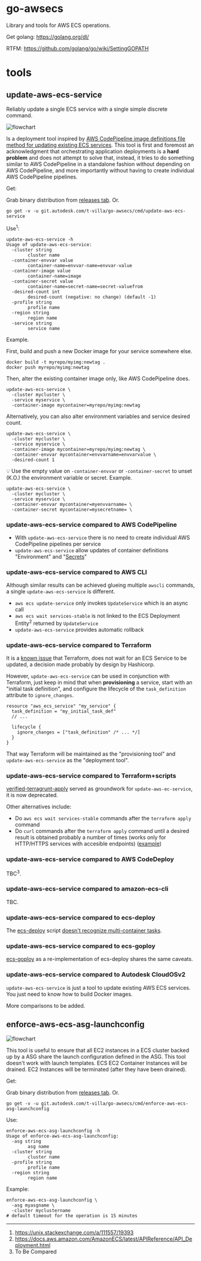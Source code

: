 # go-awsecs

Library and tools for AWS ECS operations.

Get golang: https://golang.org/dl/

RTFM: https://github.com/golang/go/wiki/SettingGOPATH

# tools

## update-aws-ecs-service

Reliably update a single ECS service with a single simple discrete command.

![flowchart](update-aws-ecs-service.png)

Is a deployment tool inspired by [AWS CodePipeline image definitions file method for updating existing ECS services](https://docs.aws.amazon.com/codepipeline/latest/userguide/pipelines-create.html#pipelines-create-image-definitions). This tool is first and foremost an acknowledgment that orchestrating application deployments is a **hard problem** and does not attempt to solve that, instead, it tries to do something similar to AWS CodePipeline in a standalone fashion without depending on AWS CodePipeline, and more importantly without having to create individual AWS CodePipeline pipelines.

Get:

Grab binary distribution from [releases tab](https://git.autodesk.com/t-villa/go-awsecs/releases). Or.

```
go get -v -u git.autodesk.com/t-villa/go-awsecs/cmd/update-aws-ecs-service
```

Use<sup>1</sup>:

```
update-aws-ecs-service -h
Usage of update-aws-ecs-service:
  -cluster string
    	cluster name
  -container-envvar value
    	container-name=envvar-name=envvar-value
  -container-image value
    	container-name=image
  -container-secret value
    	container-name=secret-name=secret-valuefrom
  -desired-count int
    	desired-count (negative: no change) (default -1)
  -profile string
    	profile name
  -region string
    	region name
  -service string
    	service name
```

Example.

First, build and push a new Docker image for your service somewhere else.

```
docker build -t myrepo/myimg:newtag .
docker push myrepo/myimg:newtag
```

Then, alter the existing container image only, like AWS CodePipeline does.

```
update-aws-ecs-service \
  -cluster mycluster \
  -service myservice \
  -container-image mycontainer=myrepo/myimg:newtag
```

Alternatively, you can also alter environment variables and service desired count.

```
update-aws-ecs-service \
  -cluster mycluster \
  -service myservice \
  -container-image mycontainer=myrepo/myimg:newtag \
  -container-envvar mycontainer=envvarname=envvarvalue \
  -desired-count 1
```

💡 Use the empty value on `-container-envvar` or `-container-secret` to unset (K.O.) the environment variable or secret. Example.

```
update-aws-ecs-service \
  -cluster mycluster \
  -service myservice \
  -container-envvar mycontainer=myenvvarname= \
  -container-secret mycontainer=mysecretname= \
```

### update-aws-ecs-service compared to AWS CodePipeline

 - With `update-aws-ecs-service` there is no need to create individual AWS CodePipeline pipelines per service
 - `update-aws-ecs-service` allow updates of container definitions "Environment" and "[Secrets](https://aws.amazon.com/about-aws/whats-new/2018/11/aws-launches-secrets-support-for-amazon-elastic-container-servic/)"

### update-aws-ecs-service compared to AWS CLI

Although similar results can be achieved glueing multiple `awscli` commands, a single `update-aws-ecs-service` is different.

 - `aws ecs update-service` only invokes `UpdateService` which is an async call
 - `aws ecs wait services-stable` is not linked to the ECS Deployment Entity<sup>2</sup> returned by `UpdateService`
 - `update-aws-ecs-service` provides automatic rollback

### update-aws-ecs-service compared to Terraform

It is a [known issue](https://github.com/terraform-providers/terraform-provider-aws/issues/3107) that Terraform, does not wait for an ECS Service to be updated, a decision made probably by design by Hashicorp.

However, `update-aws-ecs-service` can be used in conjunction with Terraform, just keep in mind that when **provisioning** a service, start with an "initial task definition", and configure the lifecycle of the `task_definition` attribute to `ignore_changes`.

```
resource "aws_ecs_service" "my_service" {
  task_definition = "my_initial_task_def"
  // ...
  
  lifecycle {
    ignore_changes = ["task_definition" /* ... */]
  }
}
```

That way Terraform will be maintained as the "provisioning tool" and `update-aws-ecs-service` as the "deployment tool".

### update-aws-ecs-service compared to Terraform+scripts

[verified-terragrunt-apply](https://git.autodesk.com/t-villa/gb-sh-verified-terragrunt-apply) served as groundwork for `update-aws-ec-service`, it is now deprecated.

Other alternatives include:

 - Do `aws ecs wait services-stable` commands after the `terraform apply` command
 - Do `curl` commands after the `terraform apply` command until a desired result is obtained probably a number of times (works only for HTTP/HTTPS services with accesible endpoints) ([example](https://git.autodesk.com/EIS-EA-MOJO/deploy-lem-api-service/blob/16334841acf12a2796b033ae0f610ca2dd0ad311/Jenkinsfile#L678))

### update-aws-ecs-service compared to AWS CodeDeploy

TBC<sup>3</sup>.

### update-aws-ecs-service compared to amazon-ecs-cli

TBC.

### update-aws-ecs-service compared to ecs-deploy

The [ecs-deploy](https://github.com/silinternational/ecs-deploy) script [doesn't recognize multi-container tasks](https://github.com/silinternational/ecs-deploy/issues/132).

### update-aws-ecs-service compared to ecs-goploy

[ecs-goploy](https://github.com/h3poteto/ecs-goploy) as a re-implementation of ecs-deploy shares the same caveats.

### update-aws-ecs-service compared to Autodesk CloudOSv2

`update-aws-ecs-service` is just a tool to update existing AWS ECS services. You just need to know how to build Docker images.

More comparisons to be added.

## enforce-aws-ecs-asg-launchconfig

![flowchart](enforce-aws-ecs-asg-launchconfig.png)

This tool is useful to ensure that all EC2 instances in a ECS cluster backed up by a ASG share the launch configuration defined in the ASG. This tool doesn't work with launch templates. ECS EC2 Container Instances will be drained. EC2 Instances will be terminated (after they have been drained).

Get:

Grab binary distribution from [releases tab](https://git.autodesk.com/t-villa/go-awsecs/releases). Or.

```
go get -v -u git.autodesk.com/t-villa/go-awsecs/cmd/enforce-aws-ecs-asg-launchconfig
```

Use:

```
enforce-aws-ecs-asg-launchconfig -h
Usage of enforce-aws-ecs-asg-launchconfig:
  -asg string
    	asg name
  -cluster string
    	cluster name
  -profile string
    	profile name
  -region string
    	region name
```

Example:

```
enforce-aws-ecs-asg-launchconfig \
  -asg myasgname \
  -cluster myclustername
# default timeout for the operation is 15 minutes
```

----

1. https://unix.stackexchange.com/a/111557/19393
2. https://docs.aws.amazon.com/AmazonECS/latest/APIReference/API_Deployment.html
3. To Be Compared
